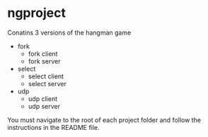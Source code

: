 # ngproject

Conatins 3 versions of the hangman game

- fork
    - fork client
    - fork server
- select
    - select client
    - select server
- udp
    - udp client
    - udp server

You must navigate to the root of each project folder and follow the instructions in the README file. 